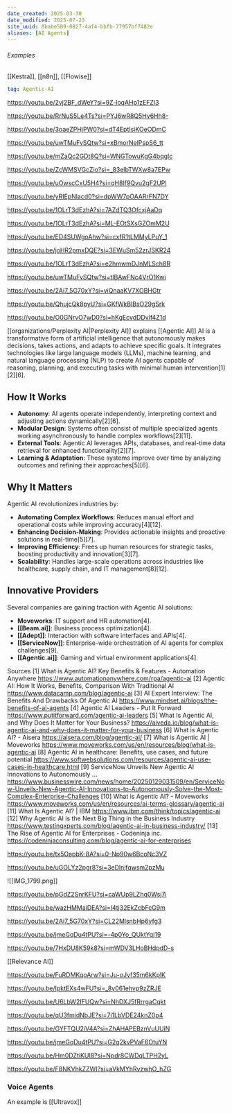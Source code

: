 ```yaml
---
date_created: 2025-03-30
date_modified: 2025-07-23
site_uuid: 8babe509-0827-4af4-bbfb-77957bf7482e
aliases: [AI Agents]
---
```

###### Examples
[[Kestra]], [[n8n]], [[Flowise]]


```yaml toolingGallery
tag: Agentic-AI
```

https://youtu.be/2vj2BF_dWeY?si=9Z-loqAHp1zEFZl3

https://youtu.be/RrNuS5Le4Ts?si=PYJ6wR8Q5Hy6Hh8-

https://youtu.be/3oaeZPHjPW0?si=dT4EptIsiKOeODmC

https://youtu.be/uwTMuFvSQtw?si=xBmorNelPspS6_tt

https://youtu.be/mZaQc2GDt8Q?si=WNGTowuKgG4bqgIc

https://youtu.be/ZcWMSVGcZio?si=_83elbTWXw8a7EPw

https://youtu.be/uOwscCxU5H4?si=qH8lf9Qvu2gF2UPl

https://youtu.be/yRIEpNlacd0?si=dpWW7pOAARrFN7DY

https://youtu.be/1OLrT3dEzhA?si=7AZdTQ3OfcxjAaDq

https://youtu.be/1OLrT3dEzhA?si=ML-EOtSXsGZOmM2U

https://youtu.be/ED4SUWgoAhw?si=cxfR1tLMMyLPuY_1

https://youtu.be/joHR2pmxDQE?si=3EWuSm52zrJSKR24

https://youtu.be/1OLrT3dEzhA?si=e2hmwmDJnMLSch8R

https://youtu.be/uwTMuFvSQtw?si=tIBAwFNc4VrO1Kwi

https://youtu.be/2Ai7_5G70xY?si=viQnaaKV7XOBHGtr

https://youtu.be/QhujcQk8pyU?si=GKfWkBlBsO29gSrk

https://youtu.be/O0GNrvO7wD0?si=hKgEcvdDDvlf4Z1d


[[organizations/Perplexity AI|Perplexity AI]] explains [[Agentic AI]]
AI is a transformative form of artificial intelligence that autonomously makes decisions, takes actions, and adapts to achieve specific goals. It integrates technologies like large language models (LLMs), machine learning, and natural language processing (NLP) to create AI agents capable of reasoning, planning, and executing tasks with minimal human intervention[1][2][6].

## How It Works
- **Autonomy**: AI agents operate independently, interpreting context and adjusting actions dynamically[2][6].
- **Modular Design**: Systems often consist of multiple specialized agents working asynchronously to handle complex workflows[2][11].
- **External Tools**: Agentic AI leverages APIs, databases, and real-time data retrieval for enhanced functionality[2][7].
- **Learning & Adaptation**: These systems improve over time by analyzing outcomes and refining their approaches[5][6].

## Why It Matters
Agentic AI revolutionizes industries by:
- **Automating Complex Workflows**: Reduces manual effort and operational costs while improving accuracy[4][12].
- **Enhancing Decision-Making**: Provides actionable insights and proactive solutions in real-time[5][7].
- **Improving Efficiency**: Frees up human resources for strategic tasks, boosting productivity and innovation[3][7].
- **Scalability**: Handles large-scale operations across industries like healthcare, supply chain, and IT management[8][12].

## Innovative Providers
Several companies are gaining traction with Agentic AI solutions:
- **Moveworks**: IT support and HR automation[4].
- **[[Beam.ai]]**: Business process optimization[4].
- **[[Adept]]**: Interaction with software interfaces and APIs[4].
- **[[ServiceNow]]**: Enterprise-wide orchestration of AI agents for complex challenges[9].
- **[[Agentic.ai]]**: Gaming and virtual environment applications[4].

Sources
[1] What is Agentic AI? Key Benefits & Features - Automation Anywhere https://www.automationanywhere.com/rpa/agentic-ai
[2] Agentic AI: How It Works, Benefits, Comparison With Traditional AI https://www.datacamp.com/blog/agentic-ai
[3] AI Expert Interview: The Benefits And Drawbacks Of Agentic AI https://www.mindset.ai/blogs/the-benefits-of-ai-agents
[4] Agentic AI Leaders - Put It Forward https://www.putitforward.com/agentic-ai-leaders
[5] What Is Agentic AI, and Why Does It Matter for Your Business? https://aiveda.io/blog/what-is-agentic-ai-and-why-does-it-matter-for-your-business
[6] What is Agentic AI? - Aisera https://aisera.com/blog/agentic-ai/
[7] What is Agentic AI | Moveworks https://www.moveworks.com/us/en/resources/blog/what-is-agentic-ai
[8] Agentic AI in healthcare: Benefits, use cases, and future potential https://www.softwebsolutions.com/resources/agentic-ai-use-cases-in-healthcare.html
[9] ServiceNow Unveils New Agentic AI Innovations to Autonomously ... https://www.businesswire.com/news/home/20250129031509/en/ServiceNow-Unveils-New-Agentic-AI-Innovations-to-Autonomously-Solve-the-Most-Complex-Enterprise-Challenges
[10] What is Agentic AI? - Moveworks https://www.moveworks.com/us/en/resources/ai-terms-glossary/agentic-ai
[11] What Is Agentic AI? | IBM https://www.ibm.com/think/topics/agentic-ai
[12] Why Agentic AI is the Next Big Thing in the Business Industry https://www.testingxperts.com/blog/agentic-ai-in-business-industry/
[13] The Rise of Agentic AI for Enterprises - Codeninja inc. https://codeninjaconsulting.com/blog/agentic-ai-for-enterprises



https://youtu.be/tx5OapbK-8A?si=0-Np90w6BcoNc3VZ

https://youtu.be/uGOLYz2pgr8?si=3eDlnjfqwsm2pzMu

![[IMG_1799.png]]

https://youtu.be/pGdZ2SnrKFU?si=caWUp9LZhq0Wsj7i

https://youtu.be/wazHMMaiDEA?si=l4tj32EkZcbFcG9m

https://youtu.be/2Ai7_5G70xY?si=CL22MlsnbHp6yfg3

https://youtu.be/jmeGqDu4tPU?si=-4p0Yo_QUktYqj19

https://youtu.be/7HxDU8K59k8?si=mWDV3LHoBHdpdD-s

[[Relevance AI]]

https://youtu.be/FuRDMKqoArw?si=Ju-oJyf35m6kKplK

https://youtu.be/IpktEXs4wFU?si=_8y061ehvp9zZRJE

https://youtu.be/U6LbW2IFUQw?si=NhDXJ5fRrrgaCqkt

https://youtu.be/qU3fmidNbJE?si=7i1LbVDE24knZ0p4

https://youtu.be/GYFTQU2iV4A?si=ZhAHAPEBznVuUUiN

https://youtu.be/jmeGqDu4tPU?si=G2q2kvPVaF6OtuYN

https://youtu.be/Hm0DZtiKUI8?si=Npdr8CWDqLTPH2yL

https://youtu.be/F8NKVhkZZWI?si=aVkMYhRvzwhO_hZG
### Voice Agents
An example is [[Ultravox]]